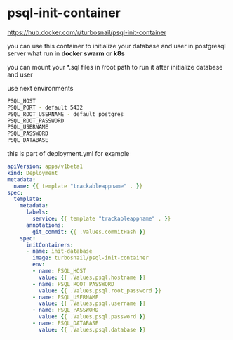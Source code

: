 # psql-init-container

https://hub.docker.com/r/turbosnail/psql-init-container

you can use this container to initialize your database and user in postgresql server what run in **docker swarm** or **k8s**

you can mount your *.sql files in /root path to run it after initialize database and user

use next environments

```bash
PSQL_HOST
PSQL_PORT - default 5432
PSQL_ROOT_USERNAME - default postgres
PSQL_ROOT_PASSWORD
PSQL_USERNAME
PSQL_PASSWORD
PSQL_DATABASE
```
this is part of deployment.yml for example
```yaml
apiVersion: apps/v1beta1
kind: Deployment
metadata:
  name: {{ template "trackableappname" . }}
spec:
  template:
    metadata:
      labels:
        service: {{ template "trackableappname" . }}
      annotations:
        git_commit: {{ .Values.commitHash }}
    spec:
      initContainers:
      - name: init-database
        image: turbosnail/psql-init-container
        env:
        - name: PSQL_HOST
          value: {{ .Values.psql.hostname }}
        - name: PSQL_ROOT_PASSWORD
          value: {{ .Values.psql.root_password }}
        - name: PSQL_USERNAME
          value: {{ .Values.psql.username }}
        - name: PSQL_PASSWORD
          value: {{ .Values.psql.password }}
        - name: PSQL_DATABASE
          value: {{ .Values.psql.database }}
```
